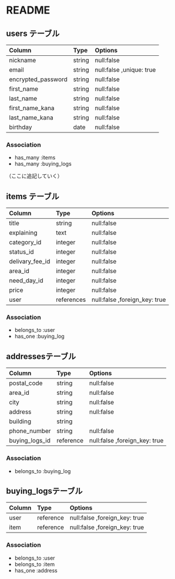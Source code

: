 # README


## users テーブル
|Column             |Type   |Options                  |
|:------------------|:------|:------------------------|
|nickname           |string |null:false               |
|email              |string |null:false ,unique: true |
|encrypted_password |string |null:false               |
|first_name         |string |null:false               |
|last_name          |string |null:false               |
|first_name_kana    |string |null:false               |
|last_name_kana     |string |null:false               |
|birthday           |date   |null:false               |

### Association
- has_many :items
- has_many :buying_logs

（ここに追記していく）
## items テーブル
|Column         |Type       |Options                      |
|:--------------|:----------|:----------------------------|
|title          |string     |null:false                   |
|explaining     |text       |null:false                   |
|category_id    |integer    |null:false                   |
|status_id      |integer    |null:false                   |
|delivary_fee_id|integer    |null:false                   |
|area_id        |integer    |null:false                   |
|need_day_id    |integer    |null:false                   |
|price          |integer    |null:false                   |
|user           |references |null:false ,foreign_key: true|

### Association
- belongs_to :user
- has_one :buying_log

## addressesテーブル
|Column         |Type       |Options                      |
|:--------------|:----------|:----------------------------|
|postal_code    |string     |null:false                   |
|area_id        |string     |null:false                   |
|city           |string     |null:false                   |
|address        |string     |null:false                   |
|building       |string     |                             |
|phone_number   |string     |null:false                   |
|buying_logs_id |reference  |null:false ,foreign_key: true|

### Association
- belongs_to :buying_log


## buying_logsテーブル
|Column         |Type       |Options                      |
|:--------------|:----------|:----------------------------|
|user           |reference  |null:false ,foreign_key: true|
|item           |reference  |null:false ,foreign_key: true|

### Association
- belongs_to :user
- belongs_to :item
- has_one :address
